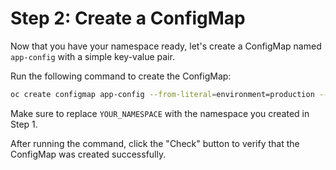 # Step 2: Create a ConfigMap

Now that you have your namespace ready, let's create a ConfigMap named `app-config` with a simple key-value pair.

Run the following command to create the ConfigMap:

```bash
oc create configmap app-config --from-literal=environment=production --from-literal=log-level=info -n YOUR_NAMESPACE
```

Make sure to replace `YOUR_NAMESPACE` with the namespace you created in Step 1.

After running the command, click the "Check" button to verify that the ConfigMap was created successfully.